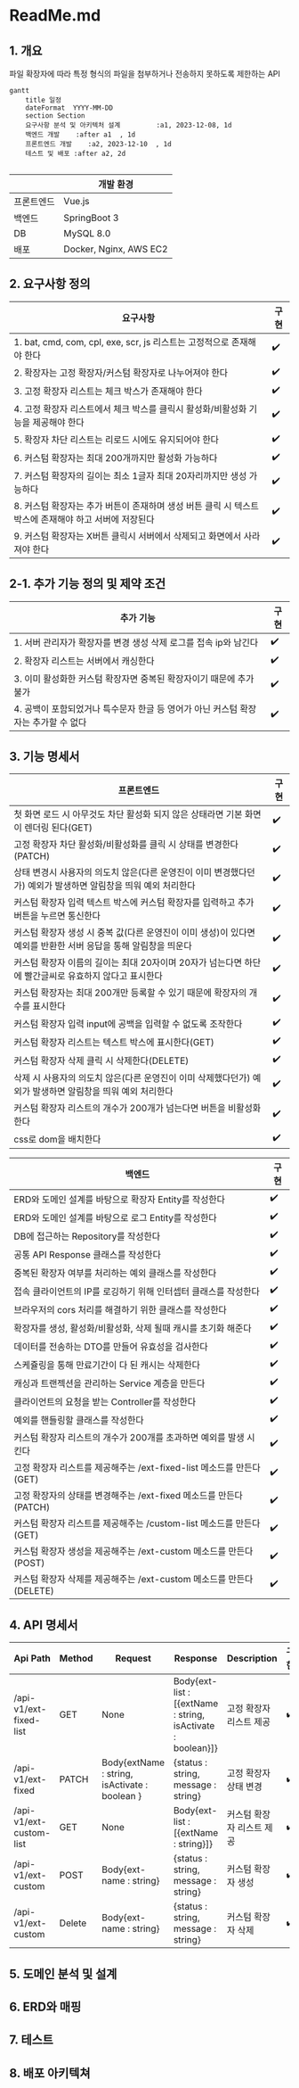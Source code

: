 # ReadMe.md

## 1. 개요

파일 확장자에 따라 특정 형식의 파일을 첨부하거나 전송하지 못하도록 제한하는 API


```mermaid
gantt
    title 일정
    dateFormat  YYYY-MM-DD
    section Section
    요구사항 분석 및 아키텍처 설계         :a1, 2023-12-08, 1d
    백엔드 개발    :after a1  , 1d
    프론트엔드 개발    :a2, 2023-12-10  , 1d
    테스트 및 배포 :after a2, 2d
    
```

||개발 환경|
|--|----|
|프론트엔드|Vue.js|
|백엔드|SpringBoot 3|
|DB|MySQL 8.0|
|배포|Docker, Nginx, AWS EC2|

## 2. 요구사항 정의

|요구사항| 구현 |
|--------|-----|
|1. bat, cmd, com, cpl, exe, scr, js 리스트는 고정적으로 존재해야 한다|:heavy_check_mark: |
|2. 확장자는 고정 확장자/커스텀 확장자로 나누어져야 한다| :heavy_check_mark: |
|3. 고정 확장자 리스트는 체크 박스가 존재해야 한다|:heavy_check_mark: |
| 4. 고정 확장자 리스트에서 체크 박스를 클릭시 활성화/비활성화 기능을 제공해야 한다 |:heavy_check_mark: |
|5. 확장자 차단 리스트는 리로드 시에도 유지되어야 한다|:heavy_check_mark:|
|6. 커스텀 확장자는 최대 200개까지만 활성화 가능하다|:heavy_check_mark:|
|7. 커스텀 확장자의 길이는 최소 1글자 최대 20자리까지만 생성 가능하다|:heavy_check_mark:|
|8. 커스텀 확장자는 추가 버튼이 존재하며 생성 버튼 클릭 시 텍스트 박스에 존재해야 하고 서버에 저장된다|:heavy_check_mark:|
|9. 커스텀 확장자는 X버튼 클릭시 서버에서 삭제되고 화면에서 사라져야 한다|:heavy_check_mark:|


## 2-1. 추가 기능 정의 및 제약 조건

|추가 기능|구현|
|--------|----|
|1. 서버 관리자가 확장자를 변경 생성 삭제 로그를 접속 ip와 남긴다|:heavy_check_mark:|
|2. 확장자 리스트는 서버에서 캐싱한다|:heavy_check_mark:|
|3.  이미 활성화한 커스텀 확장자면 중복된 확장자이기 때문에 추가 불가|:heavy_check_mark:|
|4. 공백이 포함되었거나 특수문자 한글 등 영어가 아닌 커스텀 확장자는 추가할 수 없다|:heavy_check_mark:|


## 3. 기능 명세서

|프론트엔드|구현|
|---------|------|
|첫 화면 로드 시 아무것도 차단 활성화 되지 않은 상태라면 기본 화면이 렌더링 된다(GET) |:heavy_check_mark:|
|고정 확장자 차단 활성화/비활성화를 클릭 시 상태를 변경한다(PATCH)|:heavy_check_mark:|
|상태 변경시 사용자의 의도치 않은(다른 운영진이 이미 변경했다던가) 예외가 발생하면 알림창을 띄워 예외 처리한다|:heavy_check_mark:|
|커스텀 확장자 입력 텍스트 박스에 커스텀 확장자를 입력하고 추가 버튼을 누르면 통신한다|:heavy_check_mark:|
|커스텀 확장자 생성 시 중복 값(다른 운영진이 이미 생성)이 있다면 예외를 반환한 서버 응답을 통해 알림창을 띄운다|:heavy_check_mark:|
|커스텀 확장자 이름의 길이는 최대 20자이며 20자가 넘는다면 하단에 빨간글씨로 유효하지 않다고 표시한다|:heavy_check_mark:|
|커스텀 확장자는 최대 200개만 등록할 수 있기 때문에 확장자의 개수를 표시한다|:heavy_check_mark:|
|커스텀 확장자 입력 input에 공백을 입력할 수 없도록 조작한다|:heavy_check_mark:|
|커스텀 확장자 리스트는 텍스트 박스에 표시한다(GET)|:heavy_check_mark:|
|커스텀 확장자 삭제 클릭 시 삭제한다(DELETE)|:heavy_check_mark:|
|삭제 시 사용자의 의도치 않은(다른 운영진이 이미 삭제했다던가) 예외가 발생하면 알림창을 띄워 예외 처리한다|:heavy_check_mark:|
|커스텀 확장자 리스트의 개수가 200개가 넘는다면 버튼을 비활성화 한다|:heavy_check_mark:|
|css로 dom을 배치한다|:heavy_check_mark:|



|백엔드|구현|
|-----|----|
|ERD와 도메인 설계를 바탕으로 확장자 Entity를 작성한다|:heavy_check_mark:|
|ERD와 도메인 설계를 바탕으로 로그 Entity를 작성한다|:heavy_check_mark:|
|DB에 접근하는 Repository를 작성한다|:heavy_check_mark:|
|공통 API Response 클래스를 작성한다|:heavy_check_mark:|
|중복된 확장자 여부를 처리하는 예외 클래스를 작성한다|:heavy_check_mark:|
|접속 클라이언트의 IP를 로깅하기 위해 인터셉터 클래스를 작성한다|:heavy_check_mark:|
|브라우저의 cors 처리를 해결하기 위한 클래스를 작성한다|:heavy_check_mark:|
|확장자를 생성, 활성화/비활성화, 삭제 될때 캐시를 초기화 해준다|:heavy_check_mark:|
|데이터를 전송하는 DTO를 만들어 유효성을 검사한다|:heavy_check_mark:|
|스케쥴링을 통해 만료기간이 다 된 캐시는 삭제한다|:heavy_check_mark:|
|캐싱과 트랜젝션을 관리하는 Service 계층을 만든다|:heavy_check_mark:|
|클라이언트의 요청을 받는 Controller를 작성한다|:heavy_check_mark:|
|예외를 핸들링할 클래스를 작성한다|:heavy_check_mark:|
|커스텀 확장자 리스트의 개수가 200개를 초과하면 예외를 발생 시킨다|:heavy_check_mark:|
|고정 확장자 리스트를 제공해주는 /ext-fixed-list 메소드를 만든다(GET)|:heavy_check_mark:|
|고정 확장자의 상태를 변경해주는 /ext-fixed 메소드를 만든다(PATCH)|:heavy_check_mark:|
|커스텀 확장자 리스트를 제공해주는 /custom-list 메소드를 만든다(GET)|:heavy_check_mark:|
|커스텀 확장자 생성을 제공해주는 /ext-custom 메소드를 만든다(POST) |:heavy_check_mark:|
|커스텀 확장자 삭제를 제공해주는 /ext-custom 메소드를 만든다(DELETE)|:heavy_check_mark:|

## 4. API 명세서

|Api Path|Method|Request|Response |Description|구현|
|--------|-------|---------|----------|-----------|----|
|/api-v1/ext-fixed-list|GET|None|Body{ext-list : [{extName : string, isActivate : boolean}]}|고정 확장자 리스트 제공|:heavy_check_mark:|
|/api-v1/ext-fixed|PATCH|Body{extName : string, isActivate : boolean }|{status : string, message : string}|고정 확장자 상태 변경|:heavy_check_mark:|
|/api-v1/ext-custom-list|GET|None|Body{ext-list : [{extName : string}]}|커스텀 확장자 리스트 제공|:heavy_check_mark:|
|/api-v1/ext-custom|POST|Body{ext-name : string}|{status : string, message : string}|커스텀 확장자 생성|:heavy_check_mark:|
|/api-v1/ext-custom|Delete|Body{ext-name : string}|{status : string, message : string}|커스텀 확장자 삭제|:heavy_check_mark:|



## 5. 도메인 분석 및 설계


## 6.  ERD와 매핑


## 7. 테스트



## 8. 배포 아키텍쳐


